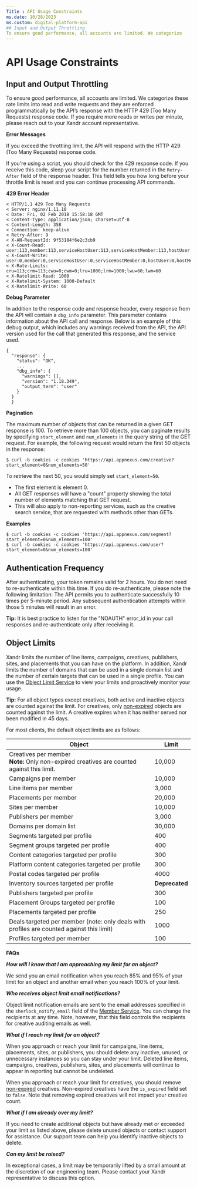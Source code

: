 ```yaml
---
Title : API Usage Constraints
ms.date: 10/28/2023
ms.custom: digital-platform-api
## Input and Output Throttling
To ensure good performance, all accounts are limited. We categorize
---
```



# API Usage Constraints




## Input and Output Throttling

To ensure good performance, all accounts are limited. We categorize
these rate limits into read and write requests and they are enforced
programmatically by the API’s response with the HTTP 429 (Too Many
Requests) response code. If you require more reads or writes per minute,
please reach out to your Xandr account
representative.

**Error Messages**

If you exceed the throttling limit, the API will respond with the HTTP
429 (Too Many Requests) response code. 

If you're using a script, you should check for the 429 response code. If
you receive this code, sleep your script for the number returned in the
`Retry-After` field of the response header. This field tells you how
long before your throttle limit is reset and you can continue processing
API commands.

**429 Error Header**

``` pre
< HTTP/1.1 429 Too Many Requests
< Server: nginx/1.11.10
< Date: Fri, 02 Feb 2018 15:58:18 GMT
< Content-Type: application/json; charset=utf-8
< Content-Length: 358
< Connection: keep-alive
< Retry-After: 9
< X-AN-RequestId: 9f53184f6e2c3cb9
< X-Count-Read: user:113,member:113,serviceHostUser:113,serviceHostMember:113,hostUser:113,hostMember:113,ip:0
< X-Count-Write: user:0,member:0,serviceHostUser:0,serviceHostMember:0,hostUser:0,hostMember:0,ip:0
< X-Rate-Limits: cru=113;crm=113;cwu=0;cwm=0;lru=1000;lrm=1000;lwu=60;lwm=60
< X-Ratelimit-Read: 1000
< X-Ratelimit-System: 1000-Default
< X-Ratelimit-Write: 60
```

**Debug Parameter**

In addition to the response code and response header, every response
from the API will contain a `dbg_info` parameter. This parameter
contains information about the API call and response. Below is an
example of this debug output, which includes any warnings received from
the API, the API version used for the call that generated this response,
and the service used. 

``` pre
{
  "response": {
    "status": "OK",
    ...
    "dbg_info": {
      "warnings": [],
      "version": "1.18.349",
      "output_term": "user"
    }
  }
  }
```

**Pagination**

The maximum number of objects that can be returned in a given GET
response is 100. To retrieve more than 100 objects, you can paginate
results by specifying `start_element` and `num_elements` in the query
string of the GET request. For example, the following request would
return the first 50 objects in the response:

``` pre
$ curl -b cookies -c cookies 'https://api.appnexus.com/creative?start_element=0&num_elements=50'
```

To retrieve the next 50, you would simply set `start_element=50`.

- The first element is element 0.
- All GET responses will have a "count" property showing the total
  number of elements matching that GET request.
- This will also apply to non-reporting services, such as the creative
  search service, that are requested with methods other than GETs.

**Examples**

``` pre
$ curl -b cookies -c cookies 'https://api.appnexus.com/segment?start_element=0&num_elements=100'
$ curl -b cookies -c cookies 'https://api.appnexus.com/user?start_element=0&num_elements=100'
```





## Authentication Frequency

After authenticating, your token remains valid for 2 hours. You do not
need to re-authenticate within this time. If you do re-authenticate,
please note the following limitation: The API permits you to
authenticate successfully 10 times per 5-minute period. Any subsequent
authentication attempts within those 5 minutes will result in an error.



<b>Tip:</b> It is best practice to listen for
the "NOAUTH" error_id in your call responses and re-authenticate only
after receiving it.







## Object Limits

Xandr limits the number of line items,
campaigns, creatives, publishers, sites, and placements that you can
have on the platform. In addition, Xandr limits
the number of domains that can be used in a single domain list and the
number of certain targets that can be used in a single profile. You can
use the <a
href="object-limit-service.md"
class="xref" target="_blank">Object Limit Service</a> to view your
limits and proactively monitor your usage.



<b>Tip:</b> For all object types except
creatives, both active and inactive objects are counted against the
limit. For creatives, only <u>non-expired</u> objects are counted
against the limit. A creative expires when it has neither served nor
been modified in 45 days.



For most clients, the default object limits are as follows:

<table class="table">
<thead class="thead">
<tr class="header row">
<th id="ID-00000ad0__entry__1"
class="entry colsep-1 rowsep-1">Object</th>
<th id="ID-00000ad0__entry__2"
class="entry colsep-1 rowsep-1">Limit</th>
</tr>
</thead>
<tbody class="tbody">
<tr class="odd row">
<td class="entry colsep-1 rowsep-1"
headers="ID-00000ad0__entry__1">Creatives per member<br />
&#10;
<b>Note:</b> Only non-expired creatives are
counted against this limit.
</td>
<td class="entry colsep-1 rowsep-1"
headers="ID-00000ad0__entry__2">10,000</td>
</tr>
<tr class="even row">
<td class="entry colsep-1 rowsep-1"
headers="ID-00000ad0__entry__1">Campaigns per member</td>
<td class="entry colsep-1 rowsep-1"
headers="ID-00000ad0__entry__2">10,000</td>
</tr>
<tr class="odd row">
<td class="entry colsep-1 rowsep-1" headers="ID-00000ad0__entry__1">Line
items per member</td>
<td class="entry colsep-1 rowsep-1"
headers="ID-00000ad0__entry__2">3,000</td>
</tr>
<tr class="even row">
<td class="entry colsep-1 rowsep-1"
headers="ID-00000ad0__entry__1">Placements per member</td>
<td class="entry colsep-1 rowsep-1"
headers="ID-00000ad0__entry__2">20,000</td>
</tr>
<tr class="odd row">
<td class="entry colsep-1 rowsep-1"
headers="ID-00000ad0__entry__1">Sites per member</td>
<td class="entry colsep-1 rowsep-1"
headers="ID-00000ad0__entry__2">10,000</td>
</tr>
<tr class="even row">
<td class="entry colsep-1 rowsep-1"
headers="ID-00000ad0__entry__1">Publishers per member</td>
<td class="entry colsep-1 rowsep-1"
headers="ID-00000ad0__entry__2">3,000</td>
</tr>
<tr class="odd row">
<td class="entry colsep-1 rowsep-1"
headers="ID-00000ad0__entry__1">Domains per domain list</td>
<td class="entry colsep-1 rowsep-1"
headers="ID-00000ad0__entry__2">30,000</td>
</tr>
<tr class="even row">
<td class="entry colsep-1 rowsep-1"
headers="ID-00000ad0__entry__1">Segments targeted per profile</td>
<td class="entry colsep-1 rowsep-1"
headers="ID-00000ad0__entry__2">400</td>
</tr>
<tr class="odd row">
<td class="entry colsep-1 rowsep-1"
headers="ID-00000ad0__entry__1">Segment groups targeted per profile</td>
<td class="entry colsep-1 rowsep-1"
headers="ID-00000ad0__entry__2">400</td>
</tr>
<tr class="even row">
<td class="entry colsep-1 rowsep-1"
headers="ID-00000ad0__entry__1">Content categories targeted per
profile</td>
<td class="entry colsep-1 rowsep-1"
headers="ID-00000ad0__entry__2">300</td>
</tr>
<tr class="odd row">
<td class="entry colsep-1 rowsep-1"
headers="ID-00000ad0__entry__1">Platform content categories targeted per
profile</td>
<td class="entry colsep-1 rowsep-1"
headers="ID-00000ad0__entry__2">300</td>
</tr>
<tr class="even row">
<td class="entry colsep-1 rowsep-1"
headers="ID-00000ad0__entry__1">Postal codes targeted per profile</td>
<td class="entry colsep-1 rowsep-1"
headers="ID-00000ad0__entry__2">4000</td>
</tr>
<tr class="odd row">
<td class="entry colsep-1 rowsep-1"
headers="ID-00000ad0__entry__1">Inventory sources targeted per
profile</td>
<td class="entry colsep-1 rowsep-1"
headers="ID-00000ad0__entry__2"><strong>Deprecated</strong></td>
</tr>
<tr class="even row">
<td class="entry colsep-1 rowsep-1"
headers="ID-00000ad0__entry__1">Publishers targeted per profile</td>
<td class="entry colsep-1 rowsep-1"
headers="ID-00000ad0__entry__2">300</td>
</tr>
<tr class="odd row">
<td class="entry colsep-1 rowsep-1"
headers="ID-00000ad0__entry__1">Placement Groups targeted per
profile</td>
<td class="entry colsep-1 rowsep-1"
headers="ID-00000ad0__entry__2">100</td>
</tr>
<tr class="even row">
<td class="entry colsep-1 rowsep-1"
headers="ID-00000ad0__entry__1">Placements targeted per profile</td>
<td class="entry colsep-1 rowsep-1"
headers="ID-00000ad0__entry__2">250</td>
</tr>
<tr class="odd row">
<td class="entry colsep-1 rowsep-1"
headers="ID-00000ad0__entry__1">Deals targeted per member (note: only
deals with profiles are counted against this limit)</td>
<td class="entry colsep-1 rowsep-1"
headers="ID-00000ad0__entry__2">1000</td>
</tr>
<tr class="even row">
<td class="entry colsep-1 rowsep-1"
headers="ID-00000ad0__entry__1">Profiles targeted per member</td>
<td class="entry colsep-1 rowsep-1"
headers="ID-00000ad0__entry__2">100</td>
</tr>
</tbody>
</table>

**FAQs**

***How will I know that I am approaching my limit for an object?***

We send you an email notification when you reach 85% and 95% of your
limit for an object and another email when you reach 100% of your limit.

***Who receives object limit email notifications?***

Object limit notification emails are sent to the email addresses
specified in the `sherlock_notify_email` field of the <a
href="member-service.md"
class="xref" target="_blank">Member Service</a>. You can change the
recipients at any time. Note, however, that this field controls the
recipients for creative auditing emails as well.

***What if I reach my limit for an object?***

When you approach or reach your limit for campaigns, line items,
placements, sites, or publishers, you should delete any inactive,
unused, or unnecessary instances so you can stay under your limit.
Deleted line items, campaigns, creatives, publishers, sites, and
placements will continue to appear in reporting but cannot be undeleted.

When you approach or reach your limit for creatives, you should remove
<u>non-expired</u> creatives. Non-expired creatives have the
`is_expired` field set to `false`. Note that removing expired creatives
will not impact your creative count.

***What if I am already over my limit?***

If you need to create additional objects but have already met or
exceeded your limit as listed above, please delete unused objects or
contact support for assistance. Our support team can help you identify
inactive objects to delete.

***Can my limit be raised?***

In exceptional cases, a limit may be temporarily lifted by a small
amount at the discretion of our engineering team. Please contact your
Xandr representative to discuss this option.






